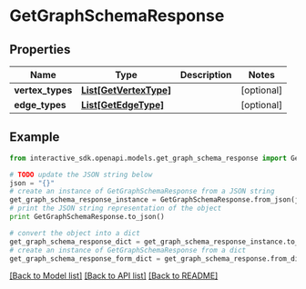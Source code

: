 # GetGraphSchemaResponse


## Properties

Name | Type | Description | Notes
------------ | ------------- | ------------- | -------------
**vertex_types** | [**List[GetVertexType]**](GetVertexType.md) |  | [optional] 
**edge_types** | [**List[GetEdgeType]**](GetEdgeType.md) |  | [optional] 

## Example

```python
from interactive_sdk.openapi.models.get_graph_schema_response import GetGraphSchemaResponse

# TODO update the JSON string below
json = "{}"
# create an instance of GetGraphSchemaResponse from a JSON string
get_graph_schema_response_instance = GetGraphSchemaResponse.from_json(json)
# print the JSON string representation of the object
print GetGraphSchemaResponse.to_json()

# convert the object into a dict
get_graph_schema_response_dict = get_graph_schema_response_instance.to_dict()
# create an instance of GetGraphSchemaResponse from a dict
get_graph_schema_response_form_dict = get_graph_schema_response.from_dict(get_graph_schema_response_dict)
```
[[Back to Model list]](../README.md#documentation-for-models) [[Back to API list]](../README.md#documentation-for-api-endpoints) [[Back to README]](../README.md)


